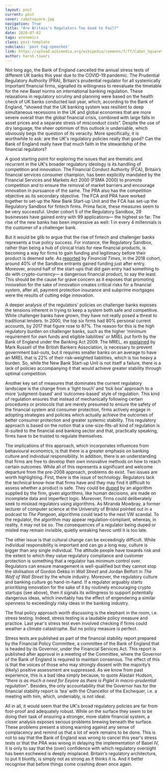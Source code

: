 ```yaml
---
layout: post
current: post
cover: cabotsquare.jpg
navigation: True
title: "Are Britain's Regulators Too Good to Fail?"
date: 2020-07-02
tags: economics
class: post-template
subclass: 'post tag-speeches'
link: https://upload.wikimedia.org/wikipedia/commons/f/ff/Cabot_Square%2C_Canary_Wharf_-_June_2008.jpg
author: harsh.tiwari
---
```

Not long ago, the Bank of England cancelled the annual stress tests of different UK banks this year due to the COVID-19 pandemic. The Prudential Regulatory Authority (PRA), Britain's prudential regulator for all systemically important financial firms, signalled its willingness to reevaluate the timetable for the new Basel norms on international banking regulation. These relaxations in regulatory scrutiny and planning were based on the health check of UK banks conducted last year, which, according to the Bank of England, “showed that the UK banking system was resilient to deep simultaneous recessions in the UK and global economies that are more severe overall than the global financial crisis, combined with large falls in asset prices and a separate stress of misconduct costs”. Despite the use of dry language, the sheer optimism of this outlook is undeniable, which obviously begs the question of its veracity. More specifically, it is worthwhile to ask: are the UK's regulatory policies really that good? Can the Bank of England really have that much faith in the stewardship of the financial regulators?

  

A good starting point for exploring the issues that are thematic and recurrent in the UK's broader regulatory ideology is its handling of competition and innovation. The Financial Conduct Authority (FCA), Britain’s financial services consumer champion, has been explicitly mandated by the Financial Services and Markets Act 2000 (FSMA 2000) to promote competition and to ensure the removal of market barriers and encourage innovation in pursuance of the same. The PRA also has the competition objective as its secondary objective. The FCA and PRA have worked together to set-up the New Bank Start-up Unit and the FCA has set-up the Regulatory Sandbox for fintech firms. Prima facie, these measures seem to be very successful. Under cohort 5 of the Regulatory Sandbox, 29 businesses have gained entry with 99 applications— the highest so far. The rise of the new banks has been impressive as well: 1 in every 4 millennials is the customer of a challenger bank.

  

But it would be glib to argue that the rise of fintech and challenger banks represents a true policy success. For instance, the Regulatory Sandbox, rather than being a hub of clinical trials for new financial products, is becoming a way for firms to gain funding and legitimacy before their product is deemed safe. As [reported](http://ftalphaville.ft.com/2018/12/05/1543986004000/A--fintech-sandbox--might-sound-like-a-harmless-idea--It-s-not/) by *Financial Times*, in the 2018 cohort, around 40% of the Sandbox entrants gained funding just after entry. Moreover, around half of the start-ups that did gain entry had something to do with crypto-currency— a dangerous financial product, to say the least. This should be the cause for grave concern as it exposes that promoting innovation for the sake of innovation creates critical risks for a financial system, after all, payment protection insurance and subprime mortgages were the results of cutting edge innovation.

  

A deeper analysis of the regulators' policies on challenger banks exposes the tensions inherent in trying to keep a system both safe and competitive. While challenger banks have grown, they have not really posed a threat to traditional lenders. In 2000, the top six firms had 80% personal current accounts, by 2017 that figure rose to 87%. The reason for this is the high regulatory burden on challenger banks, such as the higher ‘minimum requirement for own funds and eligible liabilities’ or MREL put forth by the Bank of England under the Banking Act 2009. The MREL, as [explained](https://www.bba.org.uk/news/bba-voice/mrel-the-home-straight/#.XvuI08ZX40M) by Mark Russell of the British Bankers Association, is necessary to prevent government bail-outs, but it requires smaller banks on an average to have an MREL that is 22% of their risk-weighted liabilities, which is too heavy a burden. So, while the New Bank Start-up Unit is not itself a failure, there is a lack of policies accompanying it that would achieve greater stability through optimal competition.

  

Another key set of measures that dominates the current regulatory landscape is the change from a ‘light touch’ and ‘tick box’ approach to a more ‘judgment-based’ and ‘outcomes-based’ style of regulation. This kind of regulation ensures that instead of mechanically following certain procedures or protocols that are merely presumed to ensure the safety of the financial system and consumer protection, firms actively engage in adopting strategies and policies which actually achieve the outcomes of better consumer protection and greater systemic stability. This regulatory approach is based on the notion that a one-size-fits-all kind of regulation is ill-suited to the financial and banking sector and that, practically speaking, firms have to be trusted to regulate themselves.

  

The implications of this approach, which incorporates influences from behavioural economics, is that there is a greater emphasis on banking culture and individual responsibility. In addition, there is an understanding that firms are free to develop their own innovative methods on how to reach certain outcomes. While all of this represents a significant and welcome departure from the pre-2008 approach, problems do exist. Two issues are worth highlighting. First, there is the issue of technology. Regulators lack the technical know-how that firms have and they may find it difficult to assess whether a product is safe. They could be [duped](https://minnesotalawreview.org/2017/05/17/the-algorithm-made-me-do-it-and-other-bad-excuses/) by an algorithm supplied by the firm, given algorithms, like human decisions, are made on incomplete data and imperfect logic. Moreover, firms could deliberately seek to mislead regulators using algorithms. As Miranda Mowbray, a former lecturer of computer science at the University of Bristol pointed out in a podcast to *The Pangean*, algorithms could lead to the next VW scandal. To the regulator, the algorithm may appear regulation-compliant, whereas, in reality, it may not be so. The consequences of a regulator being duped or misled may remain invisible, quietly wreaking havoc until it is too late.

  

The other issue is that cultural change can be exceedingly difficult. While individual responsibility is important and can go a long way, culture is bigger than any single individual. The attitude people have towards risk and the extent to which they value regulatory compliance and customer protection is something that a regulator has minimum control over. Regulators can ensure management is well-qualified but they cannot stop the idolisation of Gordon Gekko in *Wall Street* and Jordan Belfort in *The Wolf of Wall Street* by the whole industry. Moreover, the regulatory culture and banking culture go hand-in-hand. If a regulator arguably starts prioritising innovation for the sake of it by routinely encouraging crypto startups (see above), then it signals its willingness to support potentially dangerous ideas, which inevitably has the effect of engendering a similar openness to exceedingly risky ideas in the banking industry.

  

The final policy approach worth discussing is the elephant in the room, i.e. stress testing. Indeed, stress testing is a laudable policy measure and practice. Last year's stress test even involved checking if firms could weather a climate catastrophe. But no policy measure is perfect.

  

Stress tests are published as part of the financial stability report prepared by the Financial Policy Committee, a committee of the Bank of England that is headed by its Governor, under the Financial Services Act. This report is published after approval in a meeting of the Committee, where the Governor of the Bank of England is required to maintain consensus. The effect of this is that the voices of those who may strongly dissent with the majority’s (likely) positive assessment are suppressed. As we know from past experience, this is a bad idea simply because, to quote Alastair Hudson, *“there is as much a need for Eeyore as there is Piglet in macro-prudential regulation”*. Besides, the only accountability that the Governor has for the financial stability report is ‘tea’ with the Chancellor of the Exchequer, i.e. a meeting with him, which, undeniably, is not ideal.

  

All in all, it would seem that the UK's broad regulatory policies are far from fool-proof and adequately robust. While on the surface they seem to be doing their task of ensuring a stronger, more stable financial system, a closer analysis exposes serious problems brewing beneath the surface. These problems present a strong warning against any sense of complacency and remind us that a lot of work remains to be done. This is not to say that the Bank of England was wrong to cancel this year's stress tests or that the PRA was wrong in delaying the implementation of Basel IV, it is only to say that the (over) confidence with which regulatory oversight has been eschewed is deeply misplaced. Britain's regulatory architecture, to put it bluntly, is simply not as strong as it thinks it is. And it better recognise that before things come crashing down once again.
